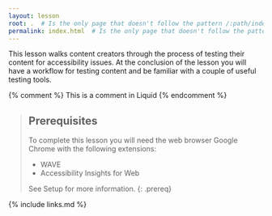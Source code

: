 ```yaml
---
layout: lesson
root: .  # Is the only page that doesn't follow the pattern /:path/index.html
permalink: index.html  # Is the only page that doesn't follow the pattern /:path/index.html
---
```

This lesson walks content creators through the process of testing their content for accessibility issues. At the conclusion of the lesson you will have a workflow for testing content and be familiar with a couple of useful testing tools.

<!-- this is an html comment -->

{% comment %} This is a comment in Liquid {% endcomment %}

> ## Prerequisites
>
> To complete this lesson you will need the web browser Google Chrome with the following extensions:
> - WAVE
> - Accessibility Insights for Web
>
> See Setup for more information.
{: .prereq}

{% include links.md %}
